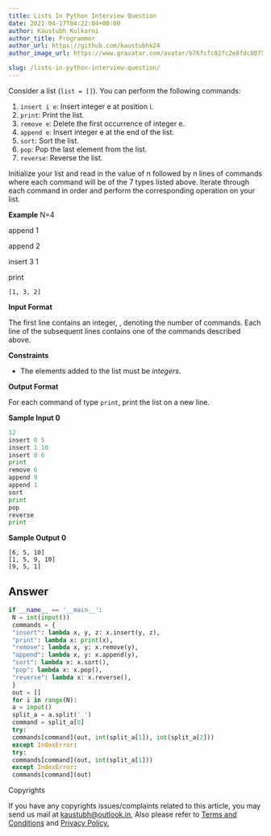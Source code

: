 ```yaml
---
title: Lists In Python Interview Question
date: 2021-04-17T04:22:04+00:00
author: Kaustubh Kulkarni
author_title: Programmer
author_url: https://github.com/kaustubhk24
author_image_url: https://www.gravatar.com/avatar/b76fcfc82fc2e8fdc8075636f1735f61?s=200

slug: /lists-in-python-interview-question/
---
```

Consider a list (`list = []`). You can perform the following commands:

 1. `insert i e`: Insert integer e  at position i.
 2. `print`: Print the list.
 3. `remove e`: Delete the first occurrence of integer e.
 4. `append e`: Insert integer e at the end of the list.
 5. `sort`: Sort the list.
 6. `pop`: Pop the last element from the list.
 7. `reverse`: Reverse the list.

Initialize your list and read in the value of n followed by n lines of commands where each command will be of the 7 types listed above. Iterate through each command in order and perform the corresponding operation on your list.

**Example** 
N=4

append 1

append 2

insert 3 1

print 



```
[1, 3, 2]

```


**Input Format**

The first line contains an integer, , denoting the number of commands. 
Each line  of the  subsequent lines contains one of the commands described above.

**Constraints**

 * The elements added to the list must be _integers_.

**Output Format**

For each command of type `print`, print the list on a new line.

**Sample Input 0**


```python title="Output"
12
insert 0 5
insert 1 10
insert 0 6
print
remove 6
append 9
append 1
sort
print
pop
reverse
print

```


**Sample Output 0**


```
[6, 5, 10]
[1, 5, 9, 10]
[9, 5, 1]
```


## Answer

```python title="file.py"
if __name__ == '__main__':
 N = int(input())
 commands = {
 "insert": lambda x, y, z: x.insert(y, z),
 "print": lambda x: print(x),
 "remove": lambda x, y: x.remove(y),
 "append": lambda x, y: x.append(y),
 "sort": lambda x: x.sort(),
 "pop": lambda x: x.pop(),
 "reverse": lambda x: x.reverse(),
 }
 out = []
 for i in range(N):
 a = input()
 split_a = a.split(' ')
 command = split_a[0]
 try:
 commands[command](out, int(split_a[1]), int(split_a[2]))
 except IndexError:
 try:
 commands[command](out, int(split_a[1]))
 except IndexError:
 commands[command](out)

```



 Copyrights
 



 If you have any copyrights issues/complaints related to this article, you may send us mail at [kaustubh@outlook.in](mailto:kaustubh@outlook.in), Also please refer to [Terms and Conditions](https://blog.kaustubh.codes/terms-conditions/) and [Privacy Policy.](https://blog.kaustubh.codes/privacy-policy/)



